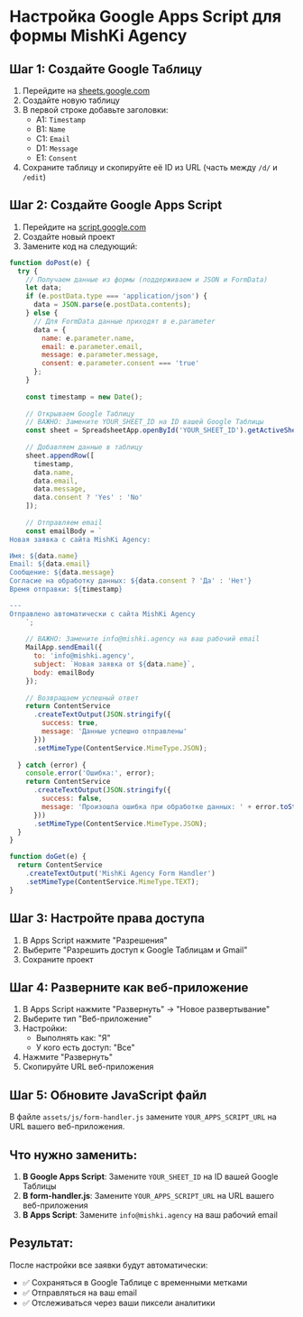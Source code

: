 # Настройка Google Apps Script для формы MishKi Agency

## Шаг 1: Создайте Google Таблицу

1. Перейдите на [sheets.google.com](https://sheets.google.com)
2. Создайте новую таблицу
3. В первой строке добавьте заголовки:
   - A1: `Timestamp`
   - B1: `Name`
   - C1: `Email`
   - D1: `Message`
   - E1: `Consent`
4. Сохраните таблицу и скопируйте её ID из URL (часть между `/d/` и `/edit`)

## Шаг 2: Создайте Google Apps Script

1. Перейдите на [script.google.com](https://script.google.com)
2. Создайте новый проект
3. Замените код на следующий:

```javascript
function doPost(e) {
  try {
    // Получаем данные из формы (поддерживаем и JSON и FormData)
    let data;
    if (e.postData.type === 'application/json') {
      data = JSON.parse(e.postData.contents);
    } else {
      // Для FormData данные приходят в e.parameter
      data = {
        name: e.parameter.name,
        email: e.parameter.email,
        message: e.parameter.message,
        consent: e.parameter.consent === 'true'
      };
    }
    
    const timestamp = new Date();
    
    // Открываем Google Таблицу
    // ВАЖНО: Замените YOUR_SHEET_ID на ID вашей Google Таблицы
    const sheet = SpreadsheetApp.openById('YOUR_SHEET_ID').getActiveSheet();
    
    // Добавляем данные в таблицу
    sheet.appendRow([
      timestamp,
      data.name,
      data.email,
      data.message,
      data.consent ? 'Yes' : 'No'
    ]);
    
    // Отправляем email
    const emailBody = `
Новая заявка с сайта MishKi Agency:

Имя: ${data.name}
Email: ${data.email}
Сообщение: ${data.message}
Согласие на обработку данных: ${data.consent ? 'Да' : 'Нет'}
Время отправки: ${timestamp}

---
Отправлено автоматически с сайта MishKi Agency
    `;
    
    // ВАЖНО: Замените info@mishki.agency на ваш рабочий email
    MailApp.sendEmail({
      to: 'info@mishki.agency',
      subject: `Новая заявка от ${data.name}`,
      body: emailBody
    });
    
    // Возвращаем успешный ответ
    return ContentService
      .createTextOutput(JSON.stringify({
        success: true,
        message: 'Данные успешно отправлены'
      }))
      .setMimeType(ContentService.MimeType.JSON);
      
  } catch (error) {
    console.error('Ошибка:', error);
    return ContentService
      .createTextOutput(JSON.stringify({
        success: false,
        message: 'Произошла ошибка при обработке данных: ' + error.toString()
      }))
      .setMimeType(ContentService.MimeType.JSON);
  }
}

function doGet(e) {
  return ContentService
    .createTextOutput('MishKi Agency Form Handler')
    .setMimeType(ContentService.MimeType.TEXT);
}
```

## Шаг 3: Настройте права доступа

1. В Apps Script нажмите "Разрешения"
2. Выберите "Разрешить доступ к Google Таблицам и Gmail"
3. Сохраните проект

## Шаг 4: Разверните как веб-приложение

1. В Apps Script нажмите "Развернуть" → "Новое развертывание"
2. Выберите тип "Веб-приложение"
3. Настройки:
   - Выполнять как: "Я"
   - У кого есть доступ: "Все"
4. Нажмите "Развернуть"
5. Скопируйте URL веб-приложения

## Шаг 5: Обновите JavaScript файл

В файле `assets/js/form-handler.js` замените `YOUR_APPS_SCRIPT_URL` на URL вашего веб-приложения.

## Что нужно заменить:

1. **В Google Apps Script**: Замените `YOUR_SHEET_ID` на ID вашей Google Таблицы
2. **В form-handler.js**: Замените `YOUR_APPS_SCRIPT_URL` на URL вашего веб-приложения
3. **В Apps Script**: Замените `info@mishki.agency` на ваш рабочий email

## Результат:

После настройки все заявки будут автоматически:
- ✅ Сохраняться в Google Таблице с временными метками
- ✅ Отправляться на ваш email
- ✅ Отслеживаться через ваши пиксели аналитики
